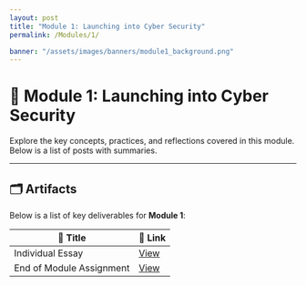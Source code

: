 ```yaml
---
layout: post
title: "Module 1: Launching into Cyber Security"
permalink: /Modules/1/

banner: "/assets/images/banners/module1_background.png"
---
```


# 📘 Module 1: Launching into Cyber Security

Explore the key concepts, practices, and reflections covered in this module. Below is a list of posts with summaries.


---

## 🗂️ Artifacts

Below is a list of key deliverables for **Module 1**:

| 📌 Title                           | 🔗 Link                      																										|
|------------------------------------|--------------------------------------------------------------------------------------------------------------------------------------|
| Individual Essay            		 | [View](https://essexuniversity-my.sharepoint.com/:w:/g/personal/cn23070_essex_ac_uk/EeQPvWOq43lAkEEXqabnWHMBmYsS2LwWj4ARxk9hUIiKFg)  |
| End of Module Assignment           | [View](https://cn23070.github.io/module_1/2024/02/12/M1-Module-1EOMA-Python-ReadMe.html) 											|

